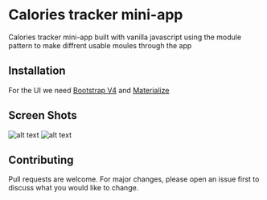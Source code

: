# Calories tracker mini-app 

Calories tracker mini-app built with vanilla javascript using the module pattern to make diffrent usable moules through the app

## Installation

For the UI we need [Bootstrap V4](https://getbootstrap.com/docs/4.0/getting-started/introduction/) 
and [Materialize ](https://materializecss.com/getting-started.html)
## Screen Shots 
![alt text](https://github.com/OussamaBenramdane/Calories-Tracker/blob/[branch]/image.jpg?raw=true)
![alt text](https://github.com/[username]/[reponame]/blob/[branch]/image.jpg?raw=true)


## Contributing
Pull requests are welcome. For major changes, please open an issue first to discuss what you would like to change.
